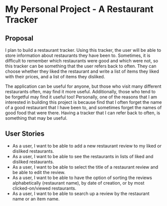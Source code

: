 # My Personal Project - A Restaurant Tracker
## Proposal

I plan to build a restaurant tracker. Using this tracker, the user will be able to store information
about restaurants they have been to. Sometimes, it is difficult to remember which restaurants were good and which were
not, so this tracker can be something that the user refers back to often. They can choose whether they liked the
restaurant and write a list of items they liked with their prices, and a list of items they disliked.

The application can be useful for anyone, but those who visit many different restaurants often, may find it more useful.
Additionally, those who tend to be forgetful may find it useful too! Personally, one of the reasons that I am interested
in building this project is because find that I often forget the name of a good restaurant that I have been to, and 
sometimes forget the names of good food that were there. Having a tracker that I can refer back to often, is something 
that may be useful.

## User Stories

- As a user, I want to be able to add a new restaurant review to my liked or disliked restaurants.
- As a user, I want to be able to see the restaurants in lists of liked and disliked restaurants.
- As a user, I want to be able to select the title of a restaurant review and be able to edit the review.
- As a user, I want to be able to have the option of sorting the reviews alphabetically (restaurant name), by date of 
creation, or by most clicked-on/viewed restaurants.
- As a user, I want to be able to search up a review by the restaurant name or an item name.